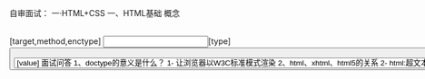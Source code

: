自审面试：
一·HTML+CSS
  一、HTML基础
      概念
      <link rel="stylesheet" herf="XXXX.css">
      <script src="xxxx.js"></script>
      <style scoped></style>
      <!-- <base>标签为页面上的所有链接规定默认地址或默认目标 -->
      <base href="http://www.w3school.com.cn/i/" />  
      <base target="_blank" /> 
      <!-- 相当于http的文件头作用，它可以向浏览器传回一些有用的信息，以帮助正确和精确
      地显示网页内容，与之对应的属性值为content，content中的内容其实就是各个参数的变量值。 -->
      <meta http-equiv="refresh" content="test">  
      <meta name="keywords" content="搜索引擎关键字" >
      <meta charset="utf-8">
      <!-- device-width表示设备宽度 -->
      <meta name="viewport" content="width=device-width,initial-scale=1.0,maximum-scale=1.0,user-scalable=no">
      <form>[target,method,enctype]
      <!-- target:表单提交到哪儿  method:发送表单数据的方法  enctype:指定编码，如果上传文件指定要用form-data -->
      <input>[type]
      <!-- type:text button checkbox password radio file image reset submit-->
      <button>[type]
      <!-- type:button reset 重置 submit 默认,提交 -->
      <select><option>[value]
      面试问答
      1、doctype的意义是什么？
      1- 让浏览器以W3C标准模式渲染

      2、html、xhtml、html5的关系
      2- html:超文本标记语言  xhtml:可扩展超文本标记语言，是html进行XML标准严格化的结果  html5:现在最新一代的超文本标记语言

      3、property(特性)和attribute(属性)的区别
      3- attributes是属于property的一个子集

      4、H5有什么变化
      4- 新的语义化标签，表单增强(新元素，验证)，新的API(canvas,websocket,offline,SVG之类)

  二、CSS基础
      概念
      属性选择器：[type=radio]{}
      组合选择器：[type=checkbox] + label{}
      否定选择器： :not(.link){}
      渐变色背景：linear-gradient(135deg, red 0, green 50%, blue 100%)  默认180deg 从上至下渲染

      面试问答
      1、BFC是什么？
      1- 块级格式化上下文 (Block Fromatting Context)：页面中的一块渲染区域，并且有一套渲染规则，它决定了其子元素将如何定位，以及和其他元素的关系和相互作用。简单的理解为BFC是一个封闭的大箱子，箱子内部的元素无论如何翻江倒海，都不会影响到外部
        只要元素满足下面任一条件即可触发 BFC 特性：
          body 根元素
          浮动元素：float 除 none 以外的值
          绝对定位元素：position (absolute、fixed)
          display 为 flexin、line-block、table-cells
          overflow 除了 visible 以外的值 (hidden、auto、scroll)

      2、transform和margin的区别
      2- margin的改动会影响CssTree的结构导致页面重绘,浏览器渲染应该避免过多的重排，transform则不会，且transform会利用GPU性能更优

      3、CSS中动画怎么写，transation和animation和keyframs怎么写
      3- CSS中动画分两种，transition和animation，transition靠伪类和JS触发，animation需要与@keyframes结合使用
      #box1{ height: 100px;width: 100px; } 
      #box1:hover{ transform: rotate(180deg) scale(.5, .5);
                  background: red;
                  transition: background 2s ease, transform 2s ease-in 1s; }
      #box2{ height: 100px;width: 100px;  animation: changebox 10s ease-in-out  3 infinite(无限循环);}
      @keyframes changebox { 0% {  background:red;  }
                          100% {  width:180px;  height:180px; }}
      
      4、flex布局相关： align-self,justify-content,flex-direction,flex-wrap
      5、单行省略: width:5em;text-overflow: ellipsis; overflow: hidden; white-space: nowrap;
      6、多行省略：  display: -webkit-box;
                    text-overflow: ellipsis;
                    overflow: hidden;
                    word-break: break-all;
                    -webkit-box-orient: vertical;
                    -webkit-line-clamp: 4;

  三、预处理器 sass 和 less
      面试问答
      1、sass和less的区别
        less基于node，用js编写不需要预先编译，sass基于ruby，也有node的移植版本。
        关于变量sass用$，less用@，less 加上 &：并不是父子关系而是同级
        less的打包指令:lessc a.less > a.css
        sass的打包指令:node-sass a.scss > a.css --output-style expanded 
        less的理念：尽量的接近css的语法
        sass的理念：尽量避免产生混淆

      2、mixin相关(复用)
      less：  .block(@fontSize){ font-size: @fontSize; }       .block(14px);
      sass:   @mixin block($fontSize) {font-size: $fontSize;}  @include block(14px);

      3、extend相关(继承)
      less: 引用-.a{ &:extend(.b); font-size: 12px;} .b{font-weight: bold;}
      sass: 引用-a{ @:extend .b; font-size: 12px;} .b{font-weight: bold;}
            输出-.a { font-size: 12px;}  .b,.a {font-weight: bold;}

      4、预处理器框架
      EST，SASS-Compass

二·JavaScript
  一、变量类型和计算
      概念
      基本数据类型string，number，Boolean，undefined，null和symbol
      引用型：Array，Function，Object


      面试问答
      1、什么时候发生强制类型转换？
      1- 字符串拼接和== 运算符情况下
      2、如何理解JSON
      2- JSON是一个JS对象，常用两个方法解析JSON.stringify({a:10,b:20})[对象中解析出字符串]  和 JSON.parse('{"a":10,"b":20}')[字符串中解析出json对象],JSON.parse()不兼容  可以使用eval来转化
  
  二、原型和原型链
      概念

      面试问答
      1、instanceof和typeof的区别
      1- instanceof：用于判断引用类型属于哪个构造函数的方法，typeof只能区分值类型，对引用类型无能为力，只能区分函数function

      2、如何准确判断一个变量是否是数组类型
      2- var arr = [];     arr instanceOf Array  // true        typeof arr   //Object
       
      
      3、描述创建一个对象的过程
      3- 新生成了一个对象，链接到原型，绑定 this，返回新对象

      4、谈谈原型和原型链
      4- Js中没有 “类” 的概念，所以靠原型和原型链实现对象属性的继承。除了null和undefined以外所有的对象都有__proto__属性，而且指向创造这个对象的函数对象的prototype属性。

  三、作用域和闭包
      概念

      面试问答
      1、说一下对变量提升的理解
      1- 在某一作用域中，声明变量的语句会默认解析为在该作用域的最开始就已经声明了。所以变量可以先使用再声明。但是只有声明的变量会提升，初始化的不会

      2、说几种this的使用场景
      2- 作为函数调用：函数的最通常用法，属于全局性调用，因此this就代表全局对象Global。
          function makeNoSense(x) { 
                       this.x = x; 
                      } 
         作为对象方法调用：函数可以作为某个对象的方法调用，这时this指代对象内部属性被调用。
          var test = {  a:0,
                        b:0
                        get:function(){
                            return this.a;
                      }}
         作为构造函数调用：通过构造函数生成一个新的object对象。这时，this就指这个新对象.
          function Point(x, y){ 
                this.x = x; 
                this.y = y; 
          }
         在call或者apply，bind中调用:在call或者apply方法中切换this绑定的对象

      3、说说call或者apply，bind
      3- call和apply都是为了改变某个函数运行时的上下文，即改变this绑定的对象。当一个对象没有某个方法，但是其他对象的有，可以借助call或apply用其它     对象的方法来操作。两者作用完全一样，仅仅是接受的参数不太一样。call 需要把参数按顺序传递进去，而 apply 则是把参数放在数组里
            arr=[1,2,3]
            func.call(this, 1 , 2 , 3 );
            func.apply(this, arr);

         bind() 方法与 apply 和 call 很相似，也是可以改变函数体内 this 的指向。
            var bar = function(){console.log(this.x); }
            var foo = {x:3}
            bar(); // undefined
            var func = bar.bind(foo);
            func(); // 3
            这里我们创建了一个新的函数 func，当使用 bind() 创建一个绑定函数之后，它被执行的时候，它的 this 会被设置成 foo ， 而不是像我们调用 bar() 时的全局作用域。

      4、创建10个<a>标签，点击的时候弹出对应的序号
      4- for(var i=0;i<10;i++){
              (function(i){
                  var a=document.createElement('a');
                  a.innerHTML=i+"<br/><hr/>"
                  a.addEventListener("click",function(e){
                      e.preventDefault;
                      alert(i)
                  })
                  document.body.appendChild(a);
              })(i)
          }
        
      5、如何理解作用域
      5- 代码在一个环境中执行时，会创建变量对象的一个作用范围。作用范围是保证对执行环境有权访问的所有变量和函数的有序访问，没有块级作用域只有函数作用域和全局作用域

      6、说一个闭包在实际开发中的应用
      6- 闭包就是函数中的函数，就是说一个函数要访问另外一个目标函数内部的变量，就要在目标函数中再定义一个函数，并将这个定义的函数return出来，供外部使用。在实际开发中，闭包主要是用来封装变量，收敛权限。

四、异步和单线程
    概念
    面试题目
    1、同步和异步的区别是什么？
    1- 同步会阻塞代码执行，而异步不会。

    2、JS运行机制
    2- 单线程，任务队列，event loop事件循环

五、常见对象
    概念
    面试题目
    1、获取2017-06-10格式的日期
    1-function formatDate(dt){ 
        if(!dt){ dt=new Date(); }
        var year=dt.getFullYear();
        var month=dt.getMonth()+1;
        var day=dt.getDate();
        if(month<10){ month='0'+month;}
        if(day<10){ day='0'+day;}
        return year+'-'+month+'-'+day;
      }
      var dt=new Date() //获取当前时间
      console.log(formatDate(dt));

    2、获取随机数，要求是长度一直的字符串格式
    2- var random = Math.random()+'';
           random = random.slice(0,5);

    3、https://juejin.im/post/5c62b92de51d457fd77b22ce























- javaScript的Event Loop机制：[博文笔记]](http://wangxiang.vip/2018/07/14/AboutJsEventLoop/) 2018-07-26
- 骨架屏 [博文笔记]](http://wangxiang.vip/2018/08/28/SkeletonScreen/) 2018-11-24
- [ JS 进阶 ] 基本类型 引用类型 简单赋值 对象引用  2018-11-25
  基本类型按值访问，只要数值相等比较就位true;引用类型时按引用访问，就是比较两个对象的堆内存中的地址是否相同，就算数值相同，但是内存地址不同，比较为false
  你的想法： var a = 1; a = 2; // 此时 a的值为2， 你认为'值改变了'
  解释：var a = 1; // 这里的基础类型是 number ,也就是 1 ，这里 1 是不可改变的，a只是指向 1的一个指针，指针的指向可以改变，所以你可以 a=2,此时a指向了2， 这里2同样不可改变。
  也就是说你理解是的可变是 ‘指针的改变’。基础类型指的是 1 而不是 a, 这里要分清楚. 因此，引用类型的赋值其实是对象保存在栈区地址指针的赋值，因此两个变量指向同一个对象，任何的操作都会相互影响。
- WebAssembly是由W3C社区团体制定的一个新的规范，用于解决js所存在的问题，是一种新的底层安全的二进制语法，未来发展趋向 
  [外网文献]](https://www.ibm.com/developerworks/cn/web/wa-lo-webassembly-status-and-reality/index.html) 2018-11-26
- PWA Progressive Web App 渐进式WEB应用，一个 PWA 应用首先是一个网页, 可以通过 Web 技术编写出一个网页应用. 随后添加上 App 
  Manifest和Service Worker 来实现 PWA 的安装和离线等功能。
  App Manifest实现添加至主屏幕
  Service Workers 就像介于服务器和网页之间的拦截器，能够拦截进出的HTTP 请求，从而完全控制你的网站。
  [外网文献]](https://segmentfault.com/a/1190000012353473) 2018-11-26
- 原型链 [博文笔记]](http://wangxiang.vip/2018/09/19/PrototypeChain/) 2018-11-28

- 在浏览器中使用javascript module  2019-01-24
- 前端性能优化清单小结 2019-01-24



- 网站主题实现方案  利用js-cookie记录选中的样式，js触发事件加载其他主题的css，后加载的css会覆盖之前样式从而达到切换主题的效果 2018-11-26
  // 添加暗色主题
  function addDarkTheme() {
    var link = document.createElement('link');
    link.type = 'text/css';
    link.id = "theme-css-dark";  // 加上id方便后面好查找到进行删除
    link.rel = 'stylesheet';
    link.href = '/css/nutzbs_dark.css';
    document.getElementsByTagName("head")[0].appendChild(link);
  }
 // 获取cookie中选中的主题名称，没有就给个默认的
  function getThemeCSSName() {
    return Cookies.get('nutzam-theme') || "light";
  }
  // 使用暗色主题(记录选择到cookie中)
  function useDarkTheme(useDark) {
    Cookies.set('nutzam-theme', useDark ? "dark" : "light");
    if (useDark) {
        addDarkTheme();
    } else {
        removeDarkTheme();
    }
  }


- Vue复习笔记
1--------------------------------
  组件模板化:components里注册组件名称，子组件通过 this.$emit("delete)向父组件传递事件和数据，一个例子：
  js
    var TodoItem={
        props:['content','index'],
        template:"<li @click='handleItemClick'>{{content}}</li>",
        methods:{
          handleItemClick(){
            this.$emit("delete",this.index)
          }
        }
      }
      var app = new Vue({
        el: '#root',
        components:{
          TodoItem:TodoItem,
        },
        data: {
          value: '',
          list:[]
        },
        methods: {
          handleItemDelete(index){
            this.list.splice(index,1)
          }
        }
      })
  html
      <todo-item :content="item" :index="index" @delete="handleItemDelete" v-for="(item,index) in list"></todo-item>

  另外一个例子，如果觉得传两层麻烦可在组件方法后加.native，表示直接使用父级层面的方法 
  <todo-item  @delete.native="handleItemDelete" >XXXXX</todo-item>
2------------------------
  计算属性computer和watch
  js
    var vm =new Vue({
        el:'#root',
        data:{
          aaa:"王翔",
          bbb:"晁渺"
        },
        computed:{
          message:{
            // 取值时触发
            get:function(){
                return this.aaa+" "+this.bbb
            },
            // 设值时触发
            set:function(value){
              var arr=value.split(" ");
              this.aaa=arr[0];
              this.bbb=arr[1];
            }
          }
        }
      })
3------------------------
  vue中提供数组操作方法
  push 添加数据到数组最后一位
  pop  删除数组最后一位
  unshift 数组的开头添加一个或更多元素，并返回新的长度
  shift  数组的第一个元素从其中删除，并返回第一个元素的值
  splice(index,howmany,item1,item2………………)  移除数组的第三个元素，并在数组第三个位置添加新元素: 
4-------------------------
  子组件里的data必须是一个function，不能是一个对象，主组件可以是一个对象    is解决标签嵌套的bug
  js
    <script>
    Vue.component('row',{
      /*组件里的data必须是一个function，不能是一个对象，根组件可以是一个对象,因为根组件只会被调用1次，而子组件会被多次调用，各个被调用的子组件的data应该是独立的数据存储，如果是一个对象，则会使data变成公共的*/
      data:function(){
        return {
          content:"this a hans"
        }
      },
      template:'<tr><td>{{content}}</td></tr>'
      })
      var vm =new Vue({
        el:'#root',
        data:{
        }
      })
    </script>
  html
    <table>
      <tr is='row'></tr>
      <tr is='row'></tr>
      <tr is='row'></tr>
    </table>
5-------------------------
  ref dom引用 子组件与根组件的引用  ref获取到的内容其实就是这个标签的dom元素 this.refs.XXXXX
  html
    <counter ref="one" @change="handleChange"></counter>
    <counter ref="two" @change="handleChange"></counter>
    <div>{{total}}</div>
  
  js
    <script>
      Vue.component("counter", {
        template: '<div @click="handleClick()">{{number}}</div>',
        data: function () {
          return {
            number: 0
          }
        },
        methods:{
          handleClick(){
            this.number++;
            this.$emit('change')
          }
        }
      })
      var vm = new Vue({
        el: '#root',
        data: {
          total: 0
        },
        methods: {
          handleChange() {
            this.total=this.$refs.one.number+this.$refs.two.number;
          }
        }
      })
    </script>
6----------------------------
  子父组件之间传值和非子父组件之间传值（总线模式/观察者模式/bus/发布订阅模式）
  例子：子父组件传值
  js
    Vue.component("child", {
          // props:{
          //   // 传递参数时可以做类型验证
          //    content:Number,
          //    content:{
          //      type:String,      //类型
          //      required:true,   //是否必传
          //      default:'缺省值'  //缺省值
          //      validator:function(value){
          //          return (value.length>5)   校验传参是否可以通过
          //      }
          // },
          //    content:[Number,String]
          // },
          props: ['content'],
          template: '<div>{{content}}</div>',
        })
  html
    <child :content="123"></child>
  例子：非子父组件传值
  js
    <script>
      // 给Vue实例挂载bus对象，使每个子组件都带有bus
      Vue.prototype.bus = new Vue()
      Vue.component("child", {
        // 子组件里的data必须是方法，child里的content是从父级接收过来的，在Vue中我们要有单向数据流，子组件不能改变父组件传递过来的内容，不然会有警告，所以用拷贝返回
        data: function () {
          return {
            selfContent: this.content
          }
        },
        props: {
          content: String
        },
        template: '<div @click="handleClick">{{selfContent}}</div>',
        methods: {
          handleClick: function () {
            this.bus.$emit('change', this.selfContent)
          }
        },
        // 监听子组件触发事件时  改变的selfContent
        mounted: function () {
          // this指向作用域改变
          var _this = this;
          this.bus.$on("change", function (msg) {
            _this.selfContent = msg;
          })
        }
      })
      var vm = new Vue({
        el: '#root'
      })
    </script>
  html
    <child content="Decc"></child>
    <child content="Leo"></child>
 7-----------------------------------
    插槽 例子：聚名插槽
    html 
          <!-- 聚名插槽 -->
          <div class="header" slot="header">header</div>
          <div class="footer" slot="footer">footer</div>
    js
        Vue.component("child", {
          template:"<div><slot name='header'>默认值</slot>  <div class='content'>content</div>  <slot name='footer'></slot>"
        })
    例子：作用域插槽
    html 
      <child >
        <!-- 作用域插槽  必须以template标签起尾申明，再申明从子组件传过来的接受对象props -->
        <!-- 什么时候用作用域插槽，当子组件做循环，或者某一部分他的dom结构应该由外部传递进来的时候 -->
          <template slot-scope="props">
                <p>{{props.item}}</p>
          </template>
      </child>
    js
    <script>
        // 给Vue实例挂载bus对象，使每个子组件都带有bus
        Vue.prototype.bus = new Vue()
        Vue.component("child", {
          data:function(){
            return{
              list:[1,2,3,4]
            }
          },
          template:"<div><ul><slot v-for='item of list' :item=item></slot></ul></d"
        })

        var vm = new Vue({
          el: '#root'
        })
    </script>
8--------------------------------------
  动态标签和v-once
  html
      <!-- 动态标签 component效果和下面一致-->
      <component :is="type"></component>
      <child-one v-if='type==="child-one"'></child-one>
      <child-two v-if='type==="child-two"'></child-two>
      <button @click='handleBtnClick'>change</button>
  js
    <script>
      // 加v-once让数据不再销毁，反之存入内存，优化性能
      Vue.component("child-one", {
        template:"<div v-once>one</div>"
      })
      Vue.component("child-two", {
        template:"<div v-once>two</div>"
      })
      var vm = new Vue({
        el: '#root',
        data:{
          type:'child-one'
        },
        methods:{
          handleBtnClick(){
            this.type=(this.type=='child-one'?"child-two":"child-one");
          }
        }
      })
    </script>


js原型链
event emitter
OVer 网站主题实现方案  
iOS下常见前端问题(iOS下input 无法自动聚焦的问题)
android
css动画
手写代码实现事件委托和闭包
map函数vue实现原理
vue实现原理
react和vue的区别
http响应头/状态码
http缓存
跨域的解决方案
性能优化
站点安全
module sconcat nginx
手写实现以下事件委托函数
手写实现inherit函数
手写实现throttle函数

css实现自适应的正方形
实现一个repeat函数，主要是闭包的应用
请解释XSS与CSRF分别是什么，两者有什么联系？如何防御？
我们提升前端加载性能通常采用以下手段，请分别说明为什么采用这些手段？除以下几点外，你所使用的其他手段还有哪些？
静态资源合并/静态资源通过CDN加载，并采用多域名 /采用HTTP缓存机制
写过哪些webpack 插件？

